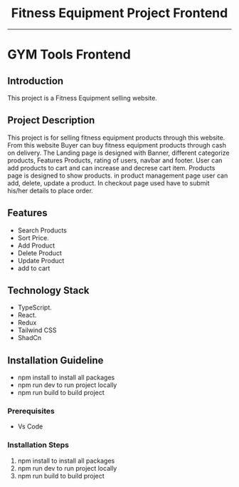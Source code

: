 <div align="center">
  <h1>Fitness Equipment Project Frontend</h1>
</div>

---

# GYM Tools Frontend

## Introduction

This project is a Fitness Equipment selling website.

## Project Description

This project is for selling fitness equipment products through this website. From this website Buyer can buy fitness equipment products through cash on delivery. The Landing page is designed with Banner, different categorize products, Features Products, rating of users, navbar and footer. User can add products to cart and can increase and decrese cart item. Products page is designed to show products. in product management page user can add, delete, update a product. In checkout page used have to submit his/her details to place order.

## Features

- Search Products
- Sort Price.
- Add Product
- Delete Product
- Update Product
- add to cart

## Technology Stack

- TypeScript.
- React.
- Redux
- Tailwind CSS
- ShadCn

## Installation Guideline

- npm install to install all packages
- npm run dev to run project locally
- npm run build to build project

### Prerequisites

- Vs Code

### Installation Steps

1. npm install to install all packages
2. npm run dev to run project locally
3. npm run build to build project
